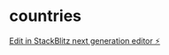 # countries

[Edit in StackBlitz next generation editor ⚡️](https://stackblitz.com/~/github.com/umarcodes/countries)